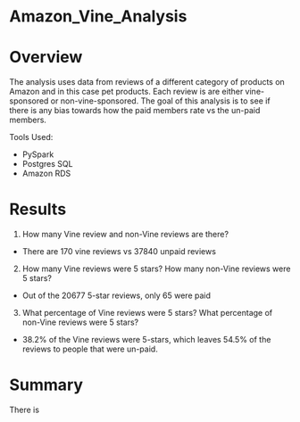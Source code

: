# Amazon_Vine_Analysis

# Overview

The analysis uses data from reviews of a different category of products on Amazon and in this case pet products. Each review is are either vine-sponsored or non-vine-sponsored. The goal of this analysis is to see if there is any bias towards how the paid members rate vs the un-paid members.

Tools Used:
- PySpark
- Postgres SQL
- Amazon RDS

# Results 

1. How many Vine review and non-Vine reviews are there?
- There are 170 vine reviews vs 37840 unpaid reviews

2. How many Vine reviews were 5 stars? How many non-Vine reviews were 5 stars?
- Out of the 20677 5-star reviews, only 65 were paid

3. What percentage of Vine reviews were 5 stars? What percentage of non-Vine reviews were 5 stars?
- 38.2% of the Vine reviews were 5-stars, which leaves 54.5% of the reviews to people that were un-paid.


# Summary 

There is

